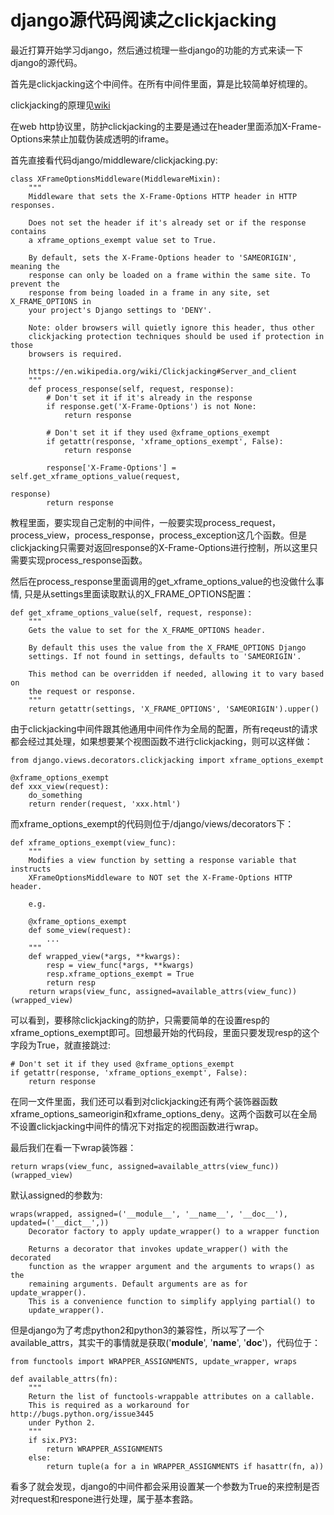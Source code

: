 django源代码阅读之clickjacking
========================

最近打算开始学习django，然后通过梳理一些django的功能的方式来读一下django的源代码。

首先是clickjacking这个中间件。在所有中间件里面，算是比较简单好梳理的。

clickjacking的原理见[wiki](https://en.wikipedia.org/wiki/Clickjacking#Server_and_client)

在web http协议里，防护clickjacking的主要是通过在header里面添加X-Frame-Options来禁止加载伪装成透明的iframe。

首先直接看代码django/middleware/clickjacking.py:

    class XFrameOptionsMiddleware(MiddlewareMixin):
        """
        Middleware that sets the X-Frame-Options HTTP header in HTTP responses.

        Does not set the header if it's already set or if the response contains
        a xframe_options_exempt value set to True.

        By default, sets the X-Frame-Options header to 'SAMEORIGIN', meaning the
        response can only be loaded on a frame within the same site. To prevent the
        response from being loaded in a frame in any site, set X_FRAME_OPTIONS in
        your project's Django settings to 'DENY'.

        Note: older browsers will quietly ignore this header, thus other
        clickjacking protection techniques should be used if protection in those
        browsers is required.

        https://en.wikipedia.org/wiki/Clickjacking#Server_and_client
        """
        def process_response(self, request, response):
            # Don't set it if it's already in the response
            if response.get('X-Frame-Options') is not None:
                return response

            # Don't set it if they used @xframe_options_exempt
            if getattr(response, 'xframe_options_exempt', False):
                return response

            response['X-Frame-Options'] = self.get_xframe_options_value(request,
                                                                        response)
            return response

教程里面，要实现自己定制的中间件，一般要实现process_request，process_view，process_response，process_exception这几个函数。但是clickjacking只需要对返回response的X-Frame-Options进行控制，所以这里只需要实现process_response函数。

然后在process_response里面调用的get_xframe_options_value的也没做什么事情, 只是从settings里面读取默认的X_FRAME_OPTIONS配置：

    def get_xframe_options_value(self, request, response):
        """
        Gets the value to set for the X_FRAME_OPTIONS header.

        By default this uses the value from the X_FRAME_OPTIONS Django
        settings. If not found in settings, defaults to 'SAMEORIGIN'.

        This method can be overridden if needed, allowing it to vary based on
        the request or response.
        """
        return getattr(settings, 'X_FRAME_OPTIONS', 'SAMEORIGIN').upper()

由于clickjacking中间件跟其他通用中间件作为全局的配置，所有reqeust的请求都会经过其处理，如果想要某个视图函数不进行clickjacking，则可以这样做：

    from django.views.decorators.clickjacking import xframe_options_exempt

    @xframe_options_exempt
    def xxx_view(request):
        do_something
        return render(request, 'xxx.html')

而xframe_options_exempt的代码则位于/django/views/decorators下：

    def xframe_options_exempt(view_func):
        """
        Modifies a view function by setting a response variable that instructs
        XFrameOptionsMiddleware to NOT set the X-Frame-Options HTTP header.
        
        e.g.

        @xframe_options_exempt
        def some_view(request):
            ...
        """
        def wrapped_view(*args, **kwargs):
            resp = view_func(*args, **kwargs)
            resp.xframe_options_exempt = True
            return resp
        return wraps(view_func, assigned=available_attrs(view_func))(wrapped_view)

可以看到，要移除clickjacking的防护，只需要简单的在设置resp的xframe_options_exempt即可。回想最开始的代码段，里面只要发现resp的这个字段为True，就直接跳过:

    # Don't set it if they used @xframe_options_exempt
    if getattr(response, 'xframe_options_exempt', False):
        return response

在同一文件里面，我们还可以看到对clickjacking还有两个装饰器函数xframe_options_sameorigin和xframe_options_deny。这两个函数可以在全局不设置clickjacking中间件的情况下对指定的视图函数进行wrap。

最后我们在看一下wrap装饰器：

    return wraps(view_func, assigned=available_attrs(view_func))(wrapped_view)

默认assigned的参数为:

    wraps(wrapped, assigned=('__module__', '__name__', '__doc__'), updated=('__dict__',))
        Decorator factory to apply update_wrapper() to a wrapper function
        
        Returns a decorator that invokes update_wrapper() with the decorated
        function as the wrapper argument and the arguments to wraps() as the
        remaining arguments. Default arguments are as for update_wrapper().
        This is a convenience function to simplify applying partial() to
        update_wrapper().

但是django为了考虑python2和python3的兼容性，所以写了一个available_attrs，其实干的事情就是获取('__module__', '__name__', '__doc__')，代码位于：

    from functools import WRAPPER_ASSIGNMENTS, update_wrapper, wraps
    
    def available_attrs(fn):
        """
        Return the list of functools-wrappable attributes on a callable.
        This is required as a workaround for http://bugs.python.org/issue3445
        under Python 2.
        """
        if six.PY3:
            return WRAPPER_ASSIGNMENTS
        else:
            return tuple(a for a in WRAPPER_ASSIGNMENTS if hasattr(fn, a))

看多了就会发现，django的中间件都会采用设置某一个参数为True的来控制是否对request和respone进行处理，属于基本套路。
